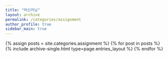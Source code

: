 ```yaml
---
title: "머신러닝"
layout: archive
permalink: /categories/assignment
author_profile: true
sidebar_main: true
---
```



{% assign posts = site.categories.assignment %}
{% for post in posts %} {% include archive-single.html type=page.entries_layout %} {% endfor %}
